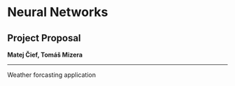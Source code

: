 # Neural Networks  

## Project Proposal

**Matej Čief, Tomáš Mizera**

---



Weather forcasting application